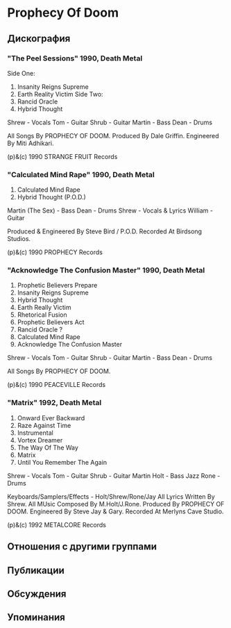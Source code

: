 # Prophecy Of Doom



## Дискография

### "The Peel Sessions" 1990, Death Metal

 Side One:
1. Insanity Reigns Supreme
2. Earth Reality Victim
 Side Two:
1. Rancid Oracle
2. Hybrid Thought

 Shrew - Vocals
 Tom - Guitar
 Shrub - Guitar
 Martin - Bass
 Dean - Drums

All Songs By PROPHECY OF DOOM.
Produced By Dale Griffin.
Engineered By Miti Adhikari.

(p)&(c) 1990 STRANGE FRUIT Records


### "Calculated Mind Rape" 1990, Death Metal

1. Calculated Mind Rape
2. Hybrid Thought (P.O.D.)

Martin (The Sex) - Bass
Dean - Drums
Shrew - Vocals & Lyrics
William - Guitar

Produced & Engineered By Steve Bird / P.O.D.
Recorded At Birdsong Studios.

(p)&(c) 1990 PROPHECY Records

### "Acknowledge The Confusion Master" 1990, Death Metal

1. Prophetic Believers Prepare
2. Insanity Reigns Supreme
3. Hybrid Thought
4. Earth Really Victim
5. Rhetorical Fusion
6. Prophetic Believers Act
7. Rancid Oracle ?
8. Calculated Mind Rape
9. Acknowledge The Confusion Master

 Shrew - Vocals
 Tom - Guitar
 Shrub - Guitar
 Martin - Bass
 Dean - Drums

All Songs By PROPHECY OF DOOM.

(p)&(c) 1990 PEACEVILLE Records

### "Matrix" 1992, Death Metal

1. Onward Ever Backward
2. Raze Against Time
3. Instrumental
4. Vortex Dreamer
5. The Way Of The Way
6. Matrix
7. Until You Remember The Again

 Shrew  - Vocals
 Tom  - Guitar
 Shrub  - Guitar
 Martin Holt - Bass
 Jazz Rone  - Drums

Keyboards/Samplers/Effects - Holt/Shrew/Rone/Jay
All Lyrics Written By Shrew.
All MUsic Composed By M.Holt/J.Rone.
Produced By PROPHECY OF DOOM.
Engineered By Steve Jay & Gary.
Recorded At Merlyns Cave Studio.

(p)&(c) 1992 METALCORE Records


## Отношения с другими группами


## Публикации


## Обсуждения


## Упоминания

